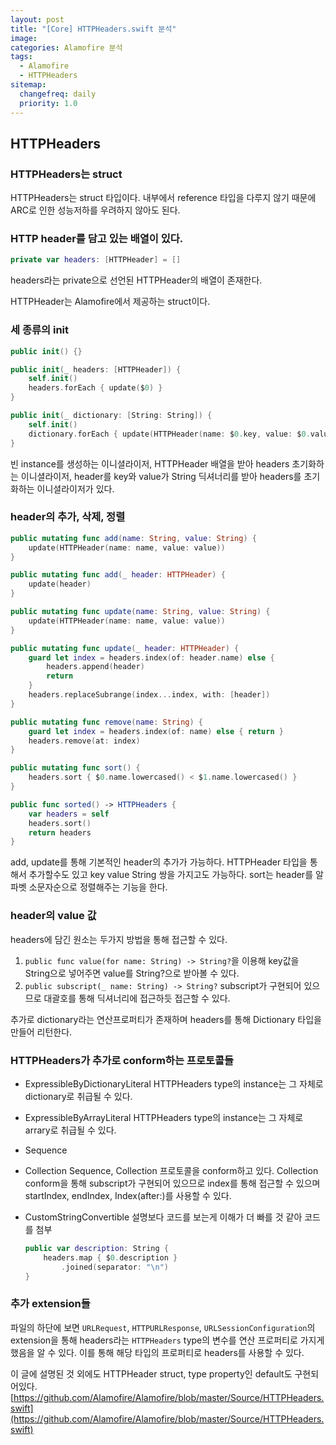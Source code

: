```yaml
---
layout: post
title: "[Core] HTTPHeaders.swift 분석"
image:
categories: Alamofire 분석
tags: 
  - Alamofire
  - HTTPHeaders
sitemap:
  changefreq: daily
  priority: 1.0
---
```


## HTTPHeaders

### HTTPHeaders는 struct

HTTPHeaders는 struct 타입이다. 내부에서 reference 타입을 다루지 않기 때문에 ARC로 인한 성능저하를 우려하지 않아도 된다.



### HTTP header를 담고 있는 배열이 있다.

```swift
private var headers: [HTTPHeader] = []
```

headers라는 private으로 선언된 HTTPHeader의 배열이 존재한다.

HTTPHeader는 Alamofire에서 제공하는 struct이다.



### 세 종류의 init

```swift
public init() {}

public init(_ headers: [HTTPHeader]) {
    self.init()
    headers.forEach { update($0) }
}

public init(_ dictionary: [String: String]) {
    self.init()
    dictionary.forEach { update(HTTPHeader(name: $0.key, value: $0.value)) }
}
```

빈 instance를 생성하는 이니셜라이저, HTTPHeader 배열을 받아 headers 초기화하는 이니셜라이저, header를 key와 value가  String 딕셔너리를 받아 headers를 초기화하는 이니셜라이저가 있다.



### header의 추가, 삭제, 정렬

```swift
public mutating func add(name: String, value: String) {
    update(HTTPHeader(name: name, value: value))
}

public mutating func add(_ header: HTTPHeader) {
    update(header)
}

public mutating func update(name: String, value: String) {
    update(HTTPHeader(name: name, value: value))
}

public mutating func update(_ header: HTTPHeader) {
    guard let index = headers.index(of: header.name) else {
        headers.append(header)
        return
    }
    headers.replaceSubrange(index...index, with: [header])
}

public mutating func remove(name: String) {
    guard let index = headers.index(of: name) else { return }
    headers.remove(at: index)
}

public mutating func sort() {
    headers.sort { $0.name.lowercased() < $1.name.lowercased() }
}

public func sorted() -> HTTPHeaders {
    var headers = self
    headers.sort()
    return headers
}
```

add, update를 통해 기본적인 header의 추가가 가능하다. HTTPHeader 타입을 통해서 추가할수도 있고 key value String 쌍을 가지고도 가능하다. sort는 header를 알파벳 소문자순으로 정렬해주는 기능을 한다.



### header의 value 값

headers에 담긴 원소는 두가지 방법을 통해 접근할 수 있다. 

1. `public func value(for name: String) -> String?`을 이용해 key값을 String으로 넣어주면 value를 String?으로 받아볼 수 있다.
2. `public subscript(_ name: String) -> String?` subscript가 구현되어 있으므로 대괄호를 통해 딕셔너리에 접근하듯 접근할 수 있다.

추가로 dictionary라는 연산프로퍼티가 존재하며 headers를 통해 Dictionary 타입을 만들어 리턴한다.

### HTTPHeaders가 추가로 conform하는 프로토콜들

- ExpressibleByDictionaryLiteral
  HTTPHeaders type의 instance는 그 자체로 dictionary로 취급될 수 있다. 

- ExpressibleByArrayLiteral
  HTTPHeaders type의 instance는 그 자체로 arrary로 취급될 수 있다. 

- Sequence

- Collection
  Sequence, Collection 프로토콜을 conform하고 있다. Collection conform을 통해 subscript가 구현되어 있으므로 index를 통해 접근할 수 있으며 startIndex, endIndex, Index(after:)를 사용할 수 있다.

- CustomStringConvertible
  설명보다 코드를 보는게 이해가 더 빠를 것 같아 코드를 첨부

  ```swift
  public var description: String {
      headers.map { $0.description }
          .joined(separator: "\n")
  }
  ```



### 추가 extension들

파일의 하단에 보면 `URLRequest`, `HTTPURLResponse`, `URLSessionConfiguration`의 extension을 통해 headers라는 `HTTPHeaders` type의 변수를 연산 프로퍼티로 가지게 했음을 알 수 있다. 이를 통해 해당 타입의 프로퍼티로 headers를 사용할 수 있다.



이 글에 설명된 것 외에도 HTTPHeader struct, type property인 default도 구현되어있다. 
[https://github.com/Alamofire/Alamofire/blob/master/Source/HTTPHeaders.swift](https://github.com/Alamofire/Alamofire/blob/master/Source/HTTPHeaders.swift)

